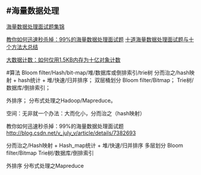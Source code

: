 #海量数据处理
---

[海量数据处理面试题集锦](http://blog.csdn.net/v_july_v/article/details/6685962)

[教你如何迅速秒杀掉：99%的海量数据处理面试题](http://blog.csdn.net/v_july_v/article/details/7382693)
[十道海量数据处理面试题与十个方法大总结](http://blog.csdn.net/v_JULY_v/article/details/6279498)

[大数据计数：如何仅用1.5KB内存为十亿对象计数](http://www.csdn.net/article/2012-12-21/2813063-big-data-counting-how-to-count-a-objects)





#算法
Bloom filter/Hash/bit-map/堆/数据库或倒排索引/trie树
分而治之/hash映射 + hash统计 + 堆/快速/归并排序；
双层桶划分
Bloom filter/Bitmap；
Trie树/数据库/倒排索引；


外排序；
分布式处理之Hadoop/Mapreduce。

空间：无非就一个办法：大而化小，分而治之（hash映射）


教你如何迅速秒杀掉：99%的海量数据处理面试题
http://blog.csdn.net/v_july_v/article/details/7382693



分而治之/Hash映射 + Hash_map统计 + 堆/快速/归并排序
多层划分
Bloom filter/Bitmap
Trie树/数据库/倒排索引


外排序
分布式处理之Mapreduce






